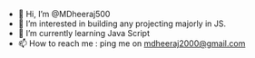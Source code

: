- 👋 Hi, I’m @MDheeraj500
- 👀 I’m interested in building any projecting majorly in JS.
- 🌱 I’m currently learning Java Script
- 📫 How to reach me : ping me on mdheeraj2000@gmail.com

<!---
MDheeraj500/MDheeraj500 is a ✨ special ✨ repository because its `README.md` (this file) appears on your GitHub profile.
You can click the Preview link to take a look at your changes.
--->
